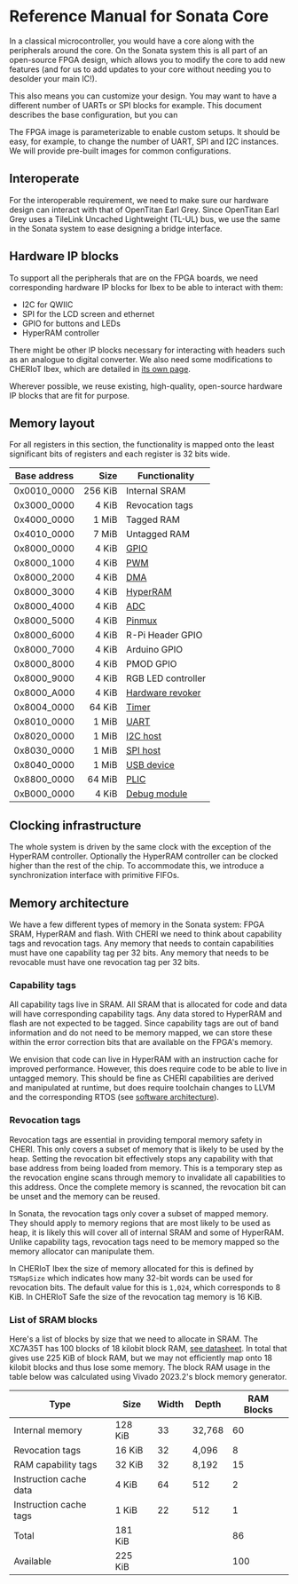 # Reference Manual for Sonata Core

In a classical microcontroller, you would have a core along with the peripherals around the core. On the Sonata system this is all part
of an open-source FPGA design, which allows you to modify the core to add new features (and for us to add updates to your core without
needing you to desolder your main IC!).

This also means you can customize your design. You may want to have a different number of UARTs or SPI blocks for example. This document
describes the base configuration, but you can 

The FPGA image is parameterizable to enable custom setups.
It should be easy, for example, to change the number of UART, SPI and I2C instances.
We will provide pre-built images for common configurations.

## Interoperate

For the interoperable requirement, we need to make sure our hardware design can interact with that of OpenTitan Earl Grey.
Since OpenTitan Earl Grey uses a TileLink Uncached Lightweight (TL-UL) bus, we use the same in the Sonata system to ease designing a bridge interface.

## Hardware IP blocks

To support all the peripherals that are on the FPGA boards, we need corresponding hardware IP blocks for Ibex to be able to interact with them:
- I2C for QWIIC
- SPI for the LCD screen and ethernet
- GPIO for buttons and LEDs
- HyperRAM controller

There might be other IP blocks necessary for interacting with headers such as an analogue to digital converter.
We also need some modifications to CHERIoT Ibex, which are detailed in [its own page](../ip/ibex.md).

Wherever possible, we reuse existing, high-quality, open-source hardware IP blocks that are fit for purpose.

## Memory layout

For all registers in this section, the functionality is mapped onto the least significant bits of registers and each register is 32 bits wide.

| Base address |    Size | Functionality        |
|--------------|--------:|----------------------|
| 0x0010_0000  | 256 KiB | Internal SRAM        |
| 0x3000_0000  |   4 KiB | Revocation tags      |
| 0x4000_0000  |   1 MiB | Tagged RAM           |
| 0x4010_0000  |   7 MiB | Untagged RAM         |
| 0x8000_0000  |   4 KiB | [GPIO][]             |
| 0x8000_1000  |   4 KiB | [PWM][]              |
| 0x8000_2000  |   4 KiB | [DMA][]              |
| 0x8000_3000  |   4 KiB | [HyperRAM][]         |
| 0x8000_4000  |   4 KiB | [ADC][]              |
| 0x8000_5000  |   4 KiB | [Pinmux][]           |
| 0x8000_6000  |   4 KiB | R-Pi Header GPIO     |
| 0x8000_7000  |   4 KiB | Arduino GPIO         |
| 0x8000_8000  |   4 KiB | PMOD GPIO            |
| 0x8000_9000  |   4 KiB | RGB LED controller   |
| 0x8000_A000  |   4 KiB | [Hardware revoker][] |
| 0x8004_0000  |  64 KiB | [Timer][]            |
| 0x8010_0000  |   1 MiB | [UART][]             |
| 0x8020_0000  |   1 MiB | [I2C host][]         |
| 0x8030_0000  |   1 MiB | [SPI host][]         |
| 0x8040_0000  |   1 MiB | [USB device][]       |
| 0x8800_0000  |  64 MiB | [PLIC][]             |
| 0xB000_0000  |   4 KiB | [Debug module][]     |

[Debug module]: ../ip/dm.md
[GPIO]: ../ip/gpio.md
[UART]: ../ip/uart.md
[Timer]: ../ip/timer.md
[I2C host]: ../ip/i2c.md
[SPI host]: ../ip/spi.md
[USB device]: ../ip/usb.md
[HyperRAM]: ../ip/ram.md
[DMA]: ../ip/dma.md
[ADC]: ../ip/adc.md
[PWM]: ../ip/pwm.md
[PLIC]: ../ip/plic.md
[Pinmux]: ../ip/pinmux.md
[Hardware revoker]: ../ip/revoker.md

## Clocking infrastructure

The whole system is driven by the same clock with the exception of the HyperRAM controller.
Optionally the HyperRAM controller can be clocked higher than the rest of the chip.
To accommodate this, we introduce a synchronization interface with primitive FIFOs.

## Memory architecture

We have a few different types of memory in the Sonata system: FPGA SRAM, HyperRAM and flash.
With CHERI we need to think about capability tags and revocation tags.
Any memory that needs to contain capabilities must have one capability tag per 32 bits.
Any memory that needs to be revocable must have one revocation tag per 32 bits.

### Capability tags

All capability tags live in SRAM.
All SRAM that is allocated for code and data will have corresponding capability tags.
Any data stored to HyperRAM and flash are not expected to be tagged.
Since capability tags are out of band information and do not need to be memory mapped, we can store these within the error correction bits that are available on the FPGA's memory.

We envision that code can live in HyperRAM with an instruction cache for improved performance.
However, this does require code to be able to live in untagged memory.
This should be fine as CHERI capabilities are derived and manipulated at runtime, but does require toolchain changes to LLVM and the corresponding RTOS (see [software architecture](software.md)).

### Revocation tags

Revocation tags are essential in providing temporal memory safety in CHERI.
This only covers a subset of memory that is likely to be used by the heap.
Setting the revocation bit effectively stops any capability with that base address from being loaded from memory.
This is a temporary step as the revocation engine scans through memory to invalidate all capabilities to this address.
Once the complete memory is scanned, the revocation bit can be unset and the memory can be reused.

In Sonata, the revocation tags only cover a subset of mapped memory.
They should apply to memory regions that are most likely to be used as heap, it is likely this will cover all of internal SRAM and some of HyperRAM.
Unlike capability tags, revocation tags need to be memory mapped so the memory allocator can manipulate them.

In CHERIoT Ibex the size of memory allocated for this is defined by `TSMapSize` which indicates how many 32-bit words can be used for revocation bits.
The default value for this is `1,024`, which corresponds to 8 KiB.
In CHERIoT Safe the size of the revocation tag memory is 16 KiB.

### List of SRAM blocks

Here's a list of blocks by size that we need to allocate in SRAM.
The XC7A35T has 100 blocks of 18 kilobit block RAM, [see datasheet](https://docs.xilinx.com/v/u/en-US/ds180_7Series_Overview).
In total that gives use 225 KiB of block RAM, but we may not efficiently map onto 18 kilobit blocks and thus lose some memory.
The block RAM usage in the table below was calculated using Vivado 2023.2's block memory generator.

| Type                   | Size    | Width | Depth  | RAM Blocks |
|------------------------|---------|-------|--------|------------|
| Internal memory        | 128 KiB |    33 | 32,768 |         60 |
| Revocation tags        |  16 KiB |    32 |  4,096 |          8 |
| RAM capability tags    |  32 KiB |    32 |  8,192 |         15 |
| Instruction cache data |   4 KiB |    64 |    512 |          2 |
| Instruction cache tags |   1 KiB |    22 |    512 |          1 |
| Total                  | 181 KiB |       |        |         86 |
| Available              | 225 KiB |       |        |        100 |
